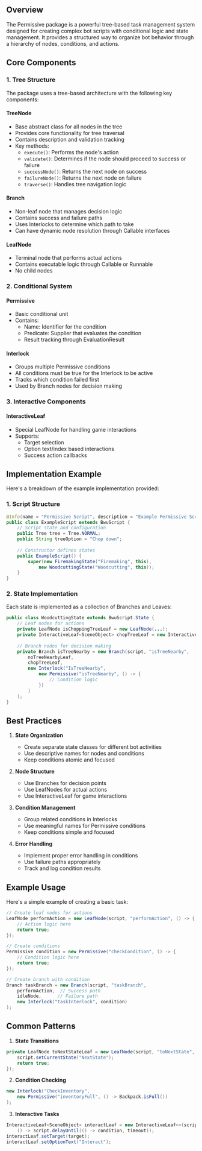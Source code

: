 ## Overview
The Permissive package is a powerful tree-based task management system designed for creating complex bot scripts with conditional logic and state management. It provides a structured way to organize bot behavior through a hierarchy of nodes, conditions, and actions.

## Core Components

### 1. Tree Structure
The package uses a tree-based architecture with the following key components:

#### TreeNode
- Base abstract class for all nodes in the tree
- Provides core functionality for tree traversal
- Contains description and validation tracking
- Key methods:
  - `execute()`: Performs the node's action
  - `validate()`: Determines if the node should proceed to success or failure
  - `successNode()`: Returns the next node on success
  - `failureNode()`: Returns the next node on failure
  - `traverse()`: Handles tree navigation logic

#### Branch
- Non-leaf node that manages decision logic
- Contains success and failure paths
- Uses Interlocks to determine which path to take
- Can have dynamic node resolution through Callable interfaces

#### LeafNode
- Terminal node that performs actual actions
- Contains executable logic through Callable or Runnable
- No child nodes

### 2. Conditional System

#### Permissive
- Basic conditional unit
- Contains:
  - Name: Identifier for the condition
  - Predicate: Supplier<Boolean> that evaluates the condition
  - Result tracking through EvaluationResult

#### Interlock
- Groups multiple Permissive conditions
- All conditions must be true for the Interlock to be active
- Tracks which condition failed first
- Used by Branch nodes for decision making

### 3. Interactive Components

#### InteractiveLeaf
- Special LeafNode for handling game interactions
- Supports:
  - Target selection
  - Option text/index based interactions
  - Success action callbacks

## Implementation Example

Here's a breakdown of the example implementation provided:

### 1. Script Structure
```java
@Info(name = "Permissive Script", description = "Example Permissive Script", author = "Sudo", version = "1.0")
public class ExampleScript extends BwuScript {
    // Script state and configuration
    public Tree tree = Tree.NORMAL;
    public String treeOption = "Chop down";
    
    // Constructor defines states
    public ExampleScript() {
        super(new FiremakingState("Firemaking", this),
            new WoodcuttingState("Woodcutting", this));
    }
}
```

### 2. State Implementation
Each state is implemented as a collection of Branches and Leaves:

```java
public class WoodcuttingState extends BwuScript.State {
    // Leaf nodes for actions
    private LeafNode isChoppingTreeLeaf = new LeafNode(...);
    private InteractiveLeaf<SceneObject> chopTreeLeaf = new InteractiveLeaf<>(...);
    
    // Branch nodes for decision making
    private Branch isTreeNearby = new Branch(script, "isTreeNearby", 
        noTreeNearbyLeaf, 
        chopTreeLeaf,
        new Interlock("IsTreeNearby",
            new Permissive("isTreeNearby", () -> {
                // Condition logic
            })
        )
    );
}
```

## Best Practices

1. **State Organization**
   - Create separate state classes for different bot activities
   - Use descriptive names for nodes and conditions
   - Keep conditions atomic and focused

2. **Node Structure**
   - Use Branches for decision points
   - Use LeafNodes for actual actions
   - Use InteractiveLeaf for game interactions

3. **Condition Management**
   - Group related conditions in Interlocks
   - Use meaningful names for Permissive conditions
   - Keep conditions simple and focused

4. **Error Handling**
   - Implement proper error handling in conditions
   - Use failure paths appropriately
   - Track and log condition results

## Example Usage

Here's a simple example of creating a basic task:

```java
// Create leaf nodes for actions
LeafNode performAction = new LeafNode(script, "performAction", () -> {
    // Action logic here
    return true;
});

// Create conditions
Permissive condition = new Permissive("checkCondition", () -> {
    // Condition logic here
    return true;
});

// Create branch with condition
Branch taskBranch = new Branch(script, "taskBranch",
    performAction,  // Success path
    idleNode,      // Failure path
    new Interlock("taskInterlock", condition)
);
```

## Common Patterns

1. **State Transitions**
```java
private LeafNode toNextStateLeaf = new LeafNode(script, "toNextState", () -> {
    script.setCurrentState("NextState");
    return true;
});
```

2. **Condition Checking**
```java
new Interlock("CheckInventory",
    new Permissive("inventoryFull", () -> Backpack.isFull())
);
```

3. **Interactive Tasks**
```java
InteractiveLeaf<SceneObject> interactLeaf = new InteractiveLeaf<>(script, "interact", 
    () -> script.delayUntil(() -> condition, timeout));
interactLeaf.setTarget(target);
interactLeaf.setOptionText("Interact");
```